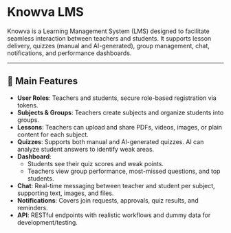 # Knowva LMS

Knowva is a Learning Management System (LMS) designed to facilitate seamless interaction between teachers and students. It supports lesson delivery, quizzes (manual and AI-generated), group management, chat, notifications, and performance dashboards.

---

## 🚀 Main Features

- **User Roles**: Teachers and students, secure role-based registration via tokens.
- **Subjects & Groups**: Teachers create subjects and organize students into groups.
- **Lessons**: Teachers can upload and share PDFs, videos, images, or plain content for each subject.
- **Quizzes**: Supports both manual and AI-generated quizzes. AI can analyze student answers to identify weak areas.
- **Dashboard**: 
  - Students see their quiz scores and weak points.
  - Teachers view group performance, most-missed questions, and top students.
- **Chat**: Real-time messaging between teacher and student per subject, supporting text, images, and files.
- **Notifications**: Covers join requests, approvals, quiz results, and reminders.
- **API**: RESTful endpoints with realistic workflows and dummy data for development/testing.